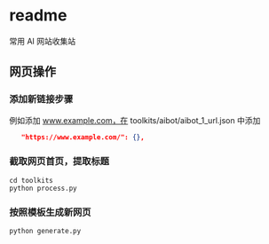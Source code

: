 # readme

常用 AI 网站收集站

## 网页操作

### 添加新链接步骤

例如添加 www.example.com，在 toolkits/aibot/aibot_1_url.json 中添加

```json
   "https://www.example.com/": {},
```

### 截取网页首页，提取标题

```shell
cd toolkits
python process.py 
```

### 按照模板生成新网页

```shell
python generate.py
```
